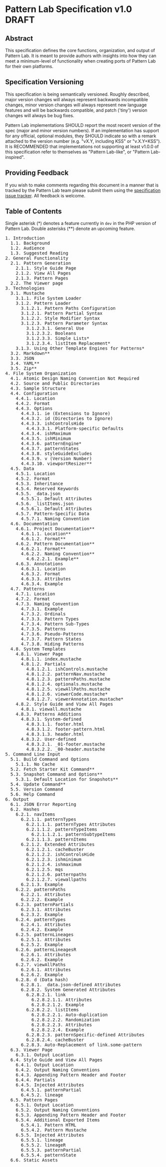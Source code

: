 # Pattern Lab Specification v1.0 DRAFT

## Abstract

This specification defines the core functions, organization, and output of Pattern Lab. It is meant to provide authors with insights into how they can meet a minimum-level of functionality when creating ports of Pattern Lab for their own platforms.

## Specification Versioning

This specification is being semantically versioned. Roughly described, major version changes will always represent backwards incompatible changes, minor version changes will always represent new language features and will be backwards compatible, and patch ('tiny') version changes will always be bug fixes.

Pattern Lab implementations SHOULD report the most recent version of the spec (major and minor version numbers). If an implementation has support for any official, optional modules, they SHOULD indicate so with a remark attached to the version number (e.g. "vX.Y, including KSS" or "v.X.Y+KSS"). It is RECOMMENDED that implementations not supporting at least v1.0.0 of this specification refer to themselves as "Pattern Lab-like", or "Pattern Lab-inspired".

## Providing Feedback

If you wish to make comments regarding this document in a manner that is tracked by the Pattern Lab team please submit them using the [specification issue tracker](https://github.com/pattern-lab/the-spec/issues). All feedback is welcome.

## Table of Contents

Single asterisk (*) denotes a feature currently in `dev` in the PHP version of Pattern Lab. Double asterisks (**) denote an upcoming feature.

<pre>1. Introduction
  1.1. Background
  1.2. Audience
  1.3. Suggested Reading
2. General Functionality
  2.1. Pattern Generation
    2.1.1. Style Guide Page
    2.1.2. View All Pages
    2.1.3. Pattern Pages
  2.2. The Viewer page
3. Technologies
  3.1. Mustache
    3.1.1. File System Loader
    3.1.2. Pattern Loader
      3.1.2.1. Pattern Paths Configuration
      3.1.2.1. Pattern Partial Syntax
      3.1.2.2. Style Modifier Syntax
      3.1.2.3. Pattern Parameter Syntax
        3.1.2.3.1. General Use
        3.1.2.3.2. Booleans
        3.1.2.3.3. Simple Lists*
        3.1.2.3.4. listItem Replacement*
    3.1.3. Using Other Template Engines for Patterns*
  3.2. Markdown**
  3.3. JSON
  3.4. YAML**
  3.5. Zip**
4. File System Organization
  4.1. Atomic Design Naming Convention Not Required
  4.2. Source and Public Directories
  4.3. Sample Structure
  4.4. Configuration
    4.4.1. Location
    4.4.2. Format
    4.4.3. Options
      4.4.3.1. ie (Extensions to Ignore)
      4.4.3.2. id (Directories to Ignore)
      4.4.3.3. ishControlsHide
        4.4.3.3.1. Platform-specific Defaults
      4.4.3.4. ishMaximum
      4.4.3.5. ishMinimum
      4.4.3.6. patternEngine*
      4.4.3.7. patternStates
      4.4.3.8. styleGuideExcludes
      4.4.3.9. v (Version Number)
      4.4.3.10. viewportResizer**
  4.5. Data
    4.5.1. Location
    4.5.2. Format
    4.5.3. Inheritance
    4.5.4. Reserved Keywords
    4.5.5. _data.json
      4.5.5.1. Default Attributes
    4.5.6. _listItems.json
      4.5.6.1. Default Attributes
    4.5.7. Pattern-Specific Data
      4.5.7.1. Naming Convention
  4.6. Documentation
    4.6.1. Project Documentation**
      4.6.1.1. Location**
      4.6.1.2. Format**
    4.6.2. Pattern Documentation**
      4.6.2.1. Format**
      4.6.2.2. Naming Convention**
        4.6.2.2.1. Example**
    4.6.3. Annotations
      4.6.3.1. Location
      4.6.3.2. Format
      4.6.3.3. Attributes
      4.6.3.4. Example
  4.7. Patterns
    4.7.1. Location
    4.7.2. Format
    4.7.3. Naming Convention
      4.7.3.1. Example
      4.7.3.2. Ordinals
      4.7.3.3. Pattern Types
      4.7.3.4. Pattern Sub-Types
      4.7.3.5. Patterns
      4.7.3.6. Pseudo-Patterns
      4.7.3.7. Pattern States
      4.7.3.8. Hiding Patterns
  4.8. System Templates
    4.8.1. Viewer Page
      4.8.1.1. index.mustache
      4.8.1.2. Partials
        4.8.1.2.1. ishControls.mustache
        4.8.1.2.2. patternNav.mustache
        4.8.1.2.3. patternPaths.mustache
        4.8.1.2.4. optionals.mustache
        4.8.1.2.5. viewAllPaths.mustache
        4.8.1.2.6. viewerCode.mustache*
        4.8.1.2.7. viewerAnnotation.mustache*
    4.8.2. Style Guide and View All Pages
      4.8.1. viewall.mustache
    4.8.3. Patterns Additions
      4.8.3.1. System-defined
        4.8.3.1.1. footer.html
        4.8.3.1.2. footer-pattern.html
        4.8.3.1.3. header.html
      4.8.3.2. User-defined
        4.8.3.2.1. _01-footer.mustache
        4.8.3.2.2. _00-header.mustache
5. Command Line Input
  5.1. Build Command and Options
    5.1.1. No Cache
  5.2. Fetch Starter Kit Command**
  5.3. Snapshot Command and Options**
    5.3.1. Default Location for Snapshots**
  5.4. Update Command**
  5.5. Version Command
  5.6. Help Command
6. Output
  6.1. JSON Error Reporting
  6.2. Hashes
    6.2.1. navItems
      6.2.1.1. patternTypes
        6.2.1.1.1. patternTypes Attributes
        6.2.1.1.2. patternTypeItems
          6.2.1.1.2.1. patternSubtypeItems
        6.2.1.1.3. patternItems
      6.2.1.2. Extended Attributes
        6.2.1.2.1. cacheBuster
        6.2.1.2.2. ishControlsHide
        6.2.1.2.3. ishminimum
        6.2.1.2.4. ishmaximum
        6.2.1.2.5. mqs
        6.2.1.2.6. patternpaths 
        6.2.1.2.7. viewallpaths
      6.2.1.3. Example
    6.2.2. patternPaths
      6.2.2.1. Attributes
      6.2.2.2. Example
    6.2.3. patternPartials
      6.2.3.1. Attributes
      6.2.3.2. Example
    6.2.4. patternTypes
      6.2.4.1. Attributes
      6.2.4.2. Example
    6.2.5. patternLineages
      6.2.5.1. Attributes
      6.2.5.2. Example
    6.2.6. patternLineagesR
      6.2.6.1. Attributes
      6.2.6.2. Example
    6.2.7. viewAllPaths
      6.2.6.1. Attributes
      6.2.6.2. Example
    6.2.8. d (Data hash)
      6.2.8.1. _data.json-defined Attributes
      6.2.8.2. System Generated Attributes
        6.2.8.2.1. link
          6.2.8.2.1.1. Attributes
          6.2.8.2.1.2. Example
        6.2.8.2.2. listItems
          6.2.8.2.2.1. Auto-duplication
          6.2.8.2.2.2. Randomization
          6.2.8.2.2.3. Attributes
          6.2.8.2.2.4. Example
        6.2.8.2.3. patternSpecific-defined Attributes
        6.2.8.2.4. cacheBuster
      6.2.8.3. Auto-Replacement of link.some-pattern
  6.3. Viewer Page
    6.3.1. Output Location
  6.4. Style Guide and View All Pages
    6.4.1. Output Location
    6.4.2. Output Naming Conventions
    6.4.3. Appending Pattern Header and Footer
    6.4.4. Partials
    6.4.5. Injected Attributes
      6.4.5.1. patternPartial
      6.4.5.2. lineage
  6.5. Pattern Pages
    6.5.1. Output Location
    6.5.2. Output Naming Conventions
    6.5.3. Appending Pattern Header and Footer
    6.5.4. Additional Exported Items
      6.5.4.1. Pattern HTML
      6.5.4.2. Pattern Mustache
    6.5.5. Injected Attributes
      6.5.5.1. lineage
      6.5.5.2. lineageR
      6.5.5.3. patternPartial
      6.5.5.4. patternState
  6.6. Static Assets</pre>